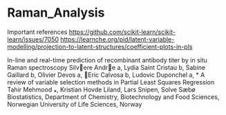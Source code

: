 # Raman_Analysis


Important references
https://github.com/scikit-learn/scikit-learn/issues/7050
https://learnche.org/pid/latent-variable-modelling/projection-to-latent-structures/coefficient-plots-in-pls

In-line and real-time prediction of recombinant antibody titer by
in situ Raman spectroscopy
Silvere Andre a, Lydia Saint Cristau b, Sabine Gaillard b, Olivier Devos a, Eric Calvosa b,
Ludovic Duponchel a, *
A review of variable selection methods in Partial Least Squares Regression
Tahir Mehmood ⁎, Kristian Hovde Liland, Lars Snipen, Solve Sæbø
Biostatistics, Department of Chemistry, Biotechnology and Food Sciences, Norwegian University of Life Sciences, Norway

